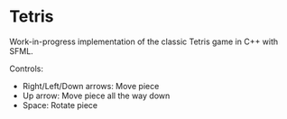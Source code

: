 # Tetris

Work-in-progress implementation of the classic Tetris game in C++ with SFML.

Controls:
- Right/Left/Down arrows: Move piece
- Up arrow: Move piece all the way down
- Space: Rotate piece
